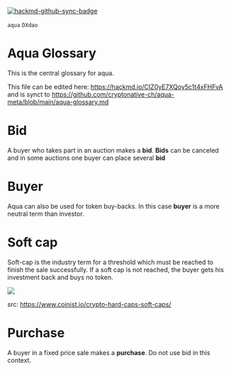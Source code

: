 [![hackmd-github-sync-badge](https://hackmd.io/CIZ0yE7XQoy5c1t4xFHFvA/badge)](https://hackmd.io/CIZ0yE7XQoy5c1t4xFHFvA)

`aqua` `DXdao`

# Aqua Glossary

This is the central glossary for aqua. 

This file can be edited here: https://hackmd.io/CIZ0yE7XQoy5c1t4xFHFvA and is synct to https://github.com/cryptonative-ch/aqua-meta/blob/main/aqua-glossary.md

# Bid

A buyer who takes part in an auction makes a **bid**. **Bids** can be canceled and in some auctions one buyer can place several **bid**

# Buyer

 Aqua can also be used for token buy-backs. In this case **buyer** is a more neutral term than investor.

# Soft cap

Soft-cap is the industry term for a threshold which must be reached to finish the sale successfully. If a soft cap is not reached, the buyer gets his investment back and buys no token.


![](https://i.imgur.com/CDpsyQM.png)


src: https://www.coinist.io/crypto-hard-caps-soft-caps/

# Purchase

A buyer in a fixed price sale makes a **purchase**. Do not use bid in this context.
